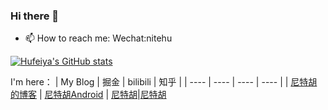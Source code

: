 ### Hi there 👋

- 📫 How to reach me: Wechat:nitehu

[![Hufeiya's GitHub stats](https://github-readme-stats.vercel.app/api?username=hufeiya&include_all_commits=true)](https://github.com/anuraghazra/github-readme-stats)

I'm here：
| My Blog |  掘金   |  bilibili  |   知乎  | 
| ---- |  ----   |  ----  | ----    | 
| [尼特胡的博客](https://neethu.cn)  | [尼特胡Android](https://juejin.cn/user/2946346890046296)  | [尼特胡](https://space.bilibili.com/16149388/)|[尼特胡](https://www.zhihu.com/people/hufeiya)
